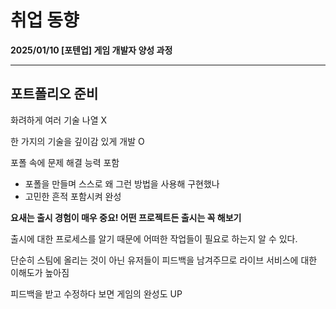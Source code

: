 # 취업 동향

**2025/01/10 [포텐업] 게임 개발자 양성 과정**

---

## 포트폴리오 준비

화려하게 여러 기술 나열 X

한 가지의 기술을 깊이감 있게 개발 O

포폴 속에 문제 해결 능력 포함

* 포폴을 만들며 스스로 왜 그런 방법을 사용해 구현했나
* 고민한 흔적 포함시켜 완성



**요새는 출시 경험이 매우 중요! 어떤 프로젝트든 출시는 꼭 해보기**

출시에 대한 프로세스를 알기 때문에 어떠한 작업들이 필요로 하는지 알 수 있다.

단순히 스팀에 올리는 것이 아닌 유저들이 피드백을 남겨주므로 라이브 서비스에 대한 이해도가 높아짐

피드백을 받고 수정하다 보면 게임의 완성도 UP





